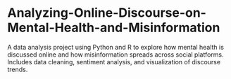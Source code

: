 # Analyzing-Online-Discourse-on-Mental-Health-and-Misinformation
A data analysis project using Python and R to explore how mental health is discussed online and how misinformation spreads across social platforms. Includes data cleaning, sentiment analysis, and visualization of discourse trends.
